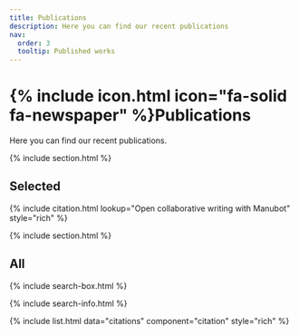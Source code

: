 ```yaml
---
title: Publications
description: Here you can find our recent publications
nav:
  order: 3
  tooltip: Published works
---
```


# {% include icon.html icon="fa-solid fa-newspaper" %}Publications

Here you can find our recent publications.

{% include section.html %}

## Selected

{% include citation.html lookup="Open collaborative writing with Manubot" style="rich" %}

{% include section.html %}


## All

{% include search-box.html %}

{% include search-info.html %}

{% include list.html data="citations" component="citation" style="rich" %}